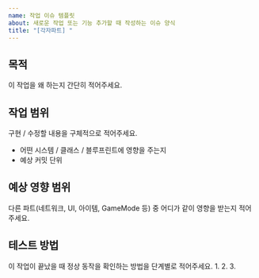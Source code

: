 ```yaml
---
name: 작업 이슈 템플릿
about: 새로운 작업 또는 기능 추가할 때 작성하는 이슈 양식
title: "[각자파트] "
---
```


## 목적
이 작업을 왜 하는지 간단히 적어주세요.

## 작업 범위
구현 / 수정할 내용을 구체적으로 적어주세요.
- 어떤 시스템 / 클래스 / 블루프린트에 영향을 주는지
- 예상 커밋 단위

## 예상 영향 범위
다른 파트(네트워크, UI, 아이템, GameMode 등) 중 어디가 같이 영향을 받는지 적어주세요.

## 테스트 방법
이 작업이 끝났을 때 정상 동작을 확인하는 방법을 단계별로 적어주세요.
1.
2.
3.
